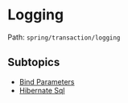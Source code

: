 # Logging

Path: `spring/transaction/logging`

## Subtopics
- [Bind Parameters](./bind_parameters/README.md)
- [Hibernate Sql](./hibernate_sql/README.md)
